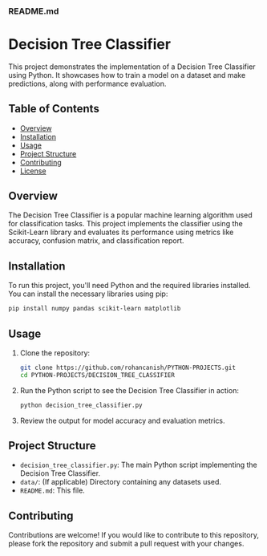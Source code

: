 ### README.md


# Decision Tree Classifier

This project demonstrates the implementation of a Decision Tree Classifier using Python. It showcases how to train a model on a dataset and make predictions, along with performance evaluation.

## Table of Contents

- [Overview](#overview)
- [Installation](#installation)
- [Usage](#usage)
- [Project Structure](#project-structure)
- [Contributing](#contributing)
- [License](#license)

## Overview

The Decision Tree Classifier is a popular machine learning algorithm used for classification tasks. This project implements the classifier using the Scikit-Learn library and evaluates its performance using metrics like accuracy, confusion matrix, and classification report.

## Installation

To run this project, you'll need Python and the required libraries installed. You can install the necessary libraries using pip:

```bash
pip install numpy pandas scikit-learn matplotlib
```

## Usage

1. Clone the repository:

   ```bash
   git clone https://github.com/rohancanish/PYTHON-PROJECTS.git
   cd PYTHON-PROJECTS/DECISION_TREE_CLASSIFIER
   ```

2. Run the Python script to see the Decision Tree Classifier in action:

   ```bash
   python decision_tree_classifier.py
   ```

3. Review the output for model accuracy and evaluation metrics.

## Project Structure

- `decision_tree_classifier.py`: The main Python script implementing the Decision Tree Classifier.
- `data/`: (If applicable) Directory containing any datasets used.
- `README.md`: This file.

## Contributing

Contributions are welcome! If you would like to contribute to this repository, please fork the repository and submit a pull request with your changes.
